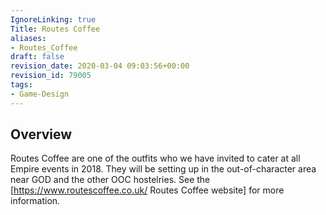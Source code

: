```yaml
---
IgnoreLinking: true
Title: Routes Coffee
aliases:
- Routes_Coffee
draft: false
revision_date: 2020-03-04 09:03:56+00:00
revision_id: 79005
tags:
- Game-Design
---
```


## Overview
Routes Coffee are one of the outfits who we have invited to cater at all Empire events in 2018. They will be setting up in the out-of-character area near GOD and the other OOC hostelries. See the [https://www.routescoffee.co.uk/ Routes Coffee website] for more information.